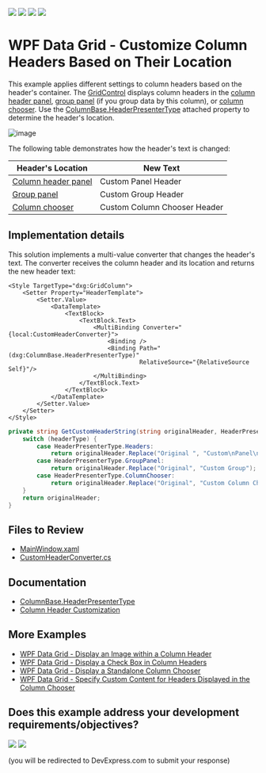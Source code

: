 <!-- default badges list -->
![](https://img.shields.io/endpoint?url=https://codecentral.devexpress.com/api/v1/VersionRange/583602026/22.2.3%2B)
[![](https://img.shields.io/badge/Open_in_DevExpress_Support_Center-FF7200?style=flat-square&logo=DevExpress&logoColor=white)](https://supportcenter.devexpress.com/ticket/details/T1137093)
[![](https://img.shields.io/badge/📖_How_to_use_DevExpress_Examples-e9f6fc?style=flat-square)](https://docs.devexpress.com/GeneralInformation/403183)
[![](https://img.shields.io/badge/💬_Leave_Feedback-feecdd?style=flat-square)](#does-this-example-address-your-development-requirementsobjectives)
<!-- default badges end -->
# WPF Data Grid - Customize Column Headers Based on Their Location

This example applies different settings to column headers based on the header's container. The [GridControl](https://docs.devexpress.com/WPF/DevExpress.Xpf.Grid.GridControl) displays column headers in the [column header panel](https://docs.devexpress.com/WPF/7569/controls-and-libraries/data-grid/visual-elements/common-elements/column-header-panel), [group panel](https://docs.devexpress.com/WPF/6215/controls-and-libraries/data-grid/visual-elements/common-elements/group-panel) (if you group data by this column), or [column chooser](https://docs.devexpress.com/WPF/6217/controls-and-libraries/data-grid/visual-elements/common-elements/column-band-chooser). Use the [ColumnBase.HeaderPresenterType](https://docs.devexpress.com/WPF/DevExpress.Xpf.Grid.ColumnBase.HeaderPresenterType) attached property to determine the header's location.

![image](https://user-images.githubusercontent.com/65009440/212900882-89b3e293-71c2-4f87-9fb0-bd1b006aa629.png)

The following table demonstrates how the header's text is changed:

| Header's Location | New Text |
| --- | --- |
| [Column header panel](https://docs.devexpress.com/WPF/7569/controls-and-libraries/data-grid/visual-elements/common-elements/column-header-panel) | Custom Panel Header |
| [Group panel](https://docs.devexpress.com/WPF/6215/controls-and-libraries/data-grid/visual-elements/common-elements/group-panel) | Custom Group Header |
| [Column chooser](https://docs.devexpress.com/WPF/6217/controls-and-libraries/data-grid/visual-elements/common-elements/column-band-chooser) | Custom Column Chooser Header |

## Implementation details

This solution implements a multi-value converter that changes the header's text. The converter receives the column header and its location and returns the new header text:

```xaml
<Style TargetType="dxg:GridColumn">
    <Setter Property="HeaderTemplate">
        <Setter.Value>
            <DataTemplate>
                <TextBlock>
                    <TextBlock.Text>
                        <MultiBinding Converter="{local:CustomHeaderConverter}">
                            <Binding />
                            <Binding Path="(dxg:ColumnBase.HeaderPresenterType)" 
                                     RelativeSource="{RelativeSource Self}"/>
                        </MultiBinding>
                    </TextBlock.Text>
                </TextBlock>
            </DataTemplate>
        </Setter.Value>
    </Setter>
</Style>
```

```cs
private string GetCustomHeaderString(string originalHeader, HeaderPresenterType headerType) {
    switch (headerType) {
        case HeaderPresenterType.Headers:
            return originalHeader.Replace("Original ", "Custom\nPanel\n");
        case HeaderPresenterType.GroupPanel:
            return originalHeader.Replace("Original", "Custom Group");
        case HeaderPresenterType.ColumnChooser:
            return originalHeader.Replace("Original", "Custom Column Chooser");
    }
    return originalHeader;
}
```

## Files to Review

- [MainWindow.xaml](./CS/CustomColumnHeader/MainWindow.xaml)
- [CustomHeaderConverter.cs](./CS/CustomColumnHeader/CustomHeaderConverter.cs)

## Documentation

- [ColumnBase.HeaderPresenterType](https://docs.devexpress.com/WPF/DevExpress.Xpf.Grid.ColumnBase.HeaderPresenterType)
- [Column Header Customization](https://docs.devexpress.com/WPF/6295/controls-and-libraries/data-grid/appearance-customization/column-header-customization)

## More Examples

- [WPF Data Grid - Display an Image within a Column Header](https://github.com/DevExpress-Examples/how-to-display-an-image-within-a-column-header-e1629)
- [WPF Data Grid - Display a Check Box in Column Headers](https://github.com/DevExpress-Examples/how-to-display-a-check-box-within-column-headers-e1517)
- [WPF Data Grid - Display a Standalone Column Chooser](https://github.com/DevExpress-Examples/how-to-create-a-custom-column-chooser-e1661)
- [WPF Data Grid - Specify Custom Content for Headers Displayed in the Column Chooser](https://github.com/DevExpress-Examples/wpf-data-grid-custom-content-for-column-chooser-headers)
<!-- feedback -->
## Does this example address your development requirements/objectives?

[<img src="https://www.devexpress.com/support/examples/i/yes-button.svg"/>](https://www.devexpress.com/support/examples/survey.xml?utm_source=github&utm_campaign=wpf-data-grid-customize-column-headers-based-on-location&~~~was_helpful=yes) [<img src="https://www.devexpress.com/support/examples/i/no-button.svg"/>](https://www.devexpress.com/support/examples/survey.xml?utm_source=github&utm_campaign=wpf-data-grid-customize-column-headers-based-on-location&~~~was_helpful=no)

(you will be redirected to DevExpress.com to submit your response)
<!-- feedback end -->
